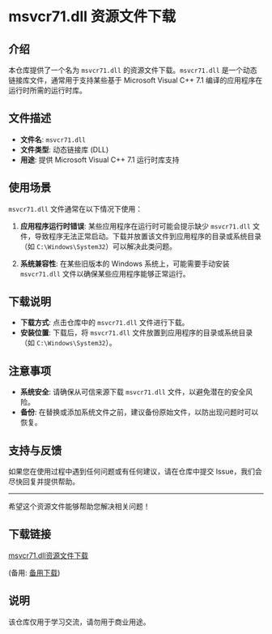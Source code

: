 # msvcr71.dll 资源文件下载

## 介绍

本仓库提供了一个名为 `msvcr71.dll` 的资源文件下载。`msvcr71.dll` 是一个动态链接库文件，通常用于支持某些基于 Microsoft Visual C++ 7.1 编译的应用程序在运行时所需的运行时库。

## 文件描述

- **文件名**: `msvcr71.dll`
- **文件类型**: 动态链接库 (DLL)
- **用途**: 提供 Microsoft Visual C++ 7.1 运行时库支持

## 使用场景

`msvcr71.dll` 文件通常在以下情况下使用：

1. **应用程序运行时错误**: 某些应用程序在运行时可能会提示缺少 `msvcr71.dll` 文件，导致程序无法正常启动。下载并放置该文件到应用程序的目录或系统目录（如 `C:\Windows\System32`）可以解决此类问题。

2. **系统兼容性**: 在某些旧版本的 Windows 系统上，可能需要手动安装 `msvcr71.dll` 文件以确保某些应用程序能够正常运行。

## 下载说明

- **下载方式**: 点击仓库中的 `msvcr71.dll` 文件进行下载。
- **安装位置**: 下载后，将 `msvcr71.dll` 文件放置到应用程序的目录或系统目录（如 `C:\Windows\System32`）。

## 注意事项

- **系统安全**: 请确保从可信来源下载 `msvcr71.dll` 文件，以避免潜在的安全风险。
- **备份**: 在替换或添加系统文件之前，建议备份原始文件，以防出现问题时可以恢复。

## 支持与反馈

如果您在使用过程中遇到任何问题或有任何建议，请在仓库中提交 Issue，我们会尽快回复并提供帮助。

---

希望这个资源文件能够帮助您解决相关问题！

## 下载链接
[msvcr71.dll资源文件下载](https://pan.quark.cn/s/99960b41b680) 

(备用: [备用下载](https://pan.baidu.com/s/124Ejcn7ccKczUw7oIfkY9A?pwd=b775))

## 说明

该仓库仅用于学习交流，请勿用于商业用途。
